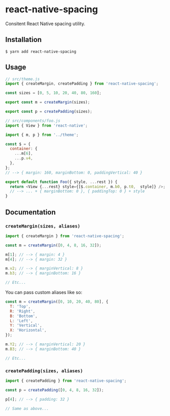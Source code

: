 # react-native-spacing

Consitent React Native spacing utility.

## Installation

```
$ yarn add react-native-spacing
```

## Usage

```js
// src/theme.js
import { createMargin, createPadding } from 'react-native-spacing';

const sizes = [0, 5, 10, 20, 40, 80, 160];

export const m = createMargin(sizes);

export const p = createPadding(sizes);

// src/components/foo.js
import { View } from 'react-native';

import { m, p } from '../theme';

const $ = {
  container: {
    ...m[6],
    ...p.v4,
  },
};
// --> { margin: 160, marginBottom: 0, paddingVertical: 40 }

export default function Foo({ style, ...rest }) {
  return <View {...rest} style={[$.container, m.b0, p.t0,  style]} />;
  // --> ... + { marginBottom: 0 }, { paddingTop: 0 } + style
}
```

## Documentation

### `createMargin(sizes, aliases)`

```js
import { createMargin } from 'react-native-spacing';

const m = createMargin([0, 4, 8, 16, 32]);

m[1]; // --> { margin: 4 }
m[4]; // --> { margin: 32 }

m.v2; // --> { marginVertical: 8 }
m.b3; // --> { marginBottom: 16 }

// Etc...
```

You can pass custom aliases like so:

```js
const m = createMargin([0, 10, 20, 40, 80], {
  T: 'Top',
  R: 'Right',
  B: 'Bottom',
  L: 'Left',
  Y: 'Vertical',
  X: 'Horizontal',
});

m.Y2; // --> { marginVertical: 20 }
m.B3; // --> { marginBottom: 40 }

// Etc...
```

### `createPadding(sizes, aliases)`

```js
import { createPadding } from 'react-native-spacing';

const p = createPadding([0, 4, 8, 16, 32]);

p[4]; // --> { padding: 32 }

// Same as above...
```
